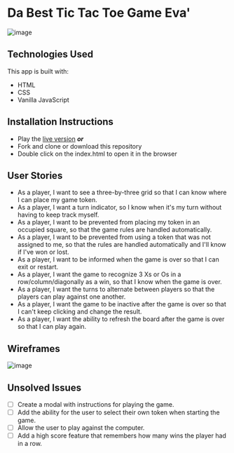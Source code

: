 # Da Best Tic Tac Toe Game Eva'

![image](https://user-images.githubusercontent.com/5724679/95973061-33099200-0de1-11eb-809a-87a0c2f65bb1.png)

## Technologies Used

This app is built with:

- HTML
- CSS
- Vanilla JavaScript

## Installation Instructions

- Play the [live version](https://someurl) _**or**_
- Fork and clone or download this repository
- Double click on the index.html to open it in the browser

## User Stories

- As a player, I want to see a three-by-three grid so that I can know where I can place my game token.
- As a player, I want a turn indicator, so I know when it's my turn without having to keep track myself.
- As a player, I want to be prevented from placing my token in an occupied square, so that the game rules are handled automatically.
- As a player, I want to be prevented from using a token that was not assigned to me, so that the rules are handled automatically and I'll know if I've won or lost.
- As a player, I want to be informed when the game is over so that I can exit or restart.
- As a player, I want the game to recognize 3 Xs or Os in a row/column/diagonally as a win, so that I know when the game is over.
- As a player, I want the turns to alternate between players so that the players can play against one another.
- As a player, I want the game to be inactive after the game is over so that I can't keep clicking and change the result.
- As a player, I want the ability to refresh the board after the game is over so that I can play again.

## Wireframes

![image](https://media.git.generalassemb.ly/user/17300/files/ea138400-089c-11eb-806c-8276e0984e7e)

## Unsolved Issues

- [ ] Create a modal with instructions for playing the game.
- [ ] Add the ability for the user to select their own token when starting the game.
- [ ] Allow the user to play against the computer.
- [ ] Add a high score feature that remembers how many wins the player had in a row.

